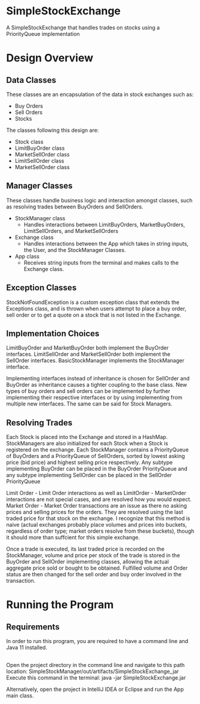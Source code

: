 # SimpleStockExchange
A SimpleStockExchange that handles trades on stocks using a PriorityQueue implementation

# Design Overview
## Data Classes
These classes are an encapsulation of the data in stock exchanges such as:
- Buy Orders 
- Sell Orders
- Stocks

The classes following this design are:
- Stock class
- LimitBuyOrder class
- MarketSellOrder class
- LimitSellOrder class
- MarketSellOrder class
  
## Manager Classes 
These classes handle business logic and interaction amongst classes, such as resolving trades between BuyOrders and SellOrders.
- StockManager class
  - Handles interactions between LimitBuyOrders, MarketBuyOrders, LimitSellOrders, and MarketSellOrders 
- Exchange class
  - Handles interactions between the App which takes in string inputs, the User, and the StockManager Classes.
- App class
  - Receives string inputs from the terminal and makes calls to the Exchange class.
 
## Exception Classes
StockNotFoundException is a custom exception class that extends the Exceptions class, and is thrown when users attempt to place a buy order, sell order or to get a quote on a stock that is not listed in the Exchange.

## Implementation Choices
LimitBuyOrder and MarketBuyOrder both implement the BuyOrder interfaces.
LimitSellOrder and MarketSellOrder both implement the SellOrder interfaces.
BasicStockManager implements the StockManager interface.

Implementing interfaces instead of inheritance is chosen for SellOrder and BuyOrder as inheritance causes a tighter coupling to the base class.
New types of buy orders and sell orders can be implemented by further implementing their respective interfaces or by using implementing from multiple new interfaces.
The same can be said for Stock Managers.

## Resolving Trades
Each Stock is placed into the Exchange and stored in a HashMap. StockManagers are also initialized for each Stock when a Stock is registered on the exchange. 
Each StockManager contains a PriorityQueue of BuyOrders and a PriorityQueue of SellOrders, sorted by lowest asking price (bid price) and highest selling price respectively. Any subtype implementing BuyOrder can be placed in the BuyOrder PriorityQueue and any subtype implementing SellOrder can be placed in the SellOrder PriorityQueue

Limit Order - Limit Order interactions as well as LimitOrder - MarketOrder interactions are not special cases, and are resolved how you would expect. 
Market Order - Market Order transactions are an issue as there no asking prices and selling prices for the orders. They are resolved using the last traded price for that stock on the exchange.
I recognize that this method is naive (actual exchanges probably place volumes and prices into buckets, regardless of order type; market orders resolve from these buckets), though it should more than suffcient for this simple exchange.

Once a trade is executed, its last traded price is recorded on the StockManager, volume and price per stock of the trade is stored in the BuyOrder and SellOrder implementing classes, allowing the actual aggregate price sold or bought to be obtained. Fulfilled volume and Order status are then changed for the sell order and buy order involved in the transaction. 

# Running the Program
## Requirements
In order to run this program, you are required to have a command line and Java 11 installed.

##
Open the project directory in the command line and navigate to this path location: SimpleStockManager/out/artifacts/SimpleStockExchange_jar
Execute this command in the terminal: java -jar SimpleStockExchange.jar

Alternatively, open the project in IntelliJ IDEA or Eclipse and run the App main class.


